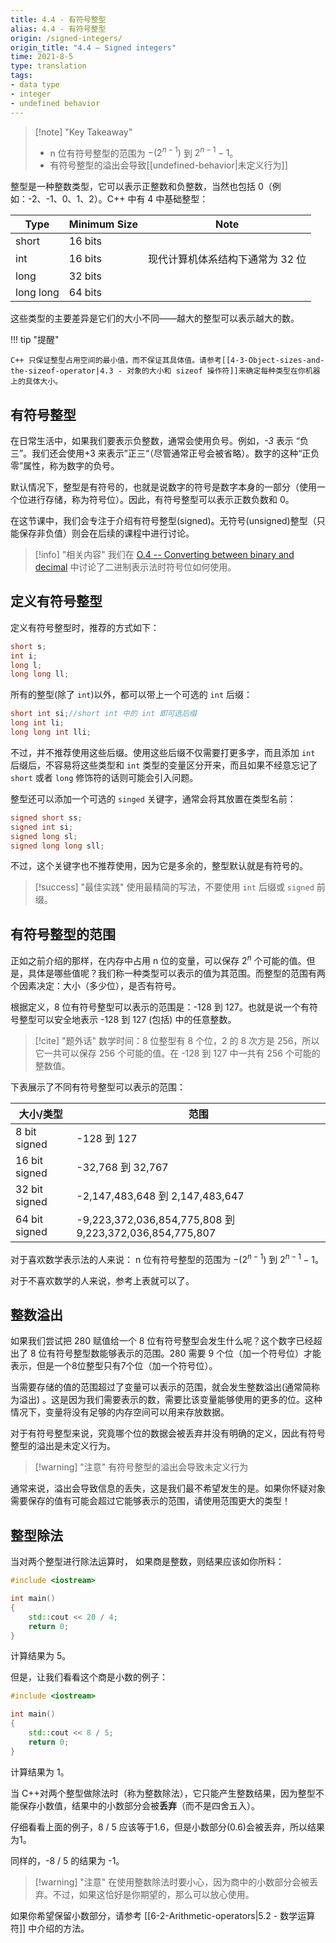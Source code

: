 ```yaml
---
title: 4.4 - 有符号整型
alias: 4.4 - 有符号整型
origin: /signed-integers/
origin_title: "4.4 — Signed integers"
time: 2021-8-5
type: translation
tags:
- data type
- integer
- undefined behavior
---
```


> [!note] "Key Takeaway"
> - n 位有符号整型的范围为 $-(2^{n-1})$ 到 $2^{n-1}-1$。
> - 有符号整型的溢出会导致[[undefined-behavior|未定义行为]]

整型是一种整数类型，它可以表示正整数和负整数，当然也包括 0（例如：-2、-1、0、1、2）。C++ 中有 4 中基础整型：

| Type |     Minimum Size    | Note |
|-----|-----|-----|
|short |16 bits    |
|int    |16 bits    | 现代计算机体系结构下通常为 32 位
|long  |    32 bits    |
|long long|    64 bits    |

这些类型的主要差异是它们的大小不同——越大的整型可以表示越大的数。

!!! tip "提醒"

    C++ 只保证整型占用空间的最小值，而不保证其具体值。请参考[[4-3-Object-sizes-and-the-sizeof-operator|4.3 - 对象的大小和 sizeof 操作符]]来确定每种类型在你机器上的具体大小。

## 有符号整型

在日常生活中，如果我们要表示负整数，通常会使用负号。例如，_-3_ 表示 “负三”。我们还会使用+3 来表示”正三“（尽管通常正号会被省略）。数字的这种“正负零”属性，称为数字的负号。

默认情况下，整型是有符号的，也就是说数字的符号是数字本身的一部分（使用一个位进行存储，称为符号位）。因此，有符号整型可以表示正数负数和 0。

在这节课中，我们会专注于介绍有符号整型(signed)。无符号(unsigned)整型（只能保存非负值）则会在后续的课程中进行讨论。

> [!info] "相关内容"
> 我们在 [O.4 -- Converting between binary and decimal](https://www.learncpp.com/cpp-tutorial/converting-between-binary-and-decimal/) 中讨论了二进制表示法时符号位如何使用。

## 定义有符号整型

定义有符号整型时，推荐的方式如下：
```cpp
short s;
int i;
long l;
long long ll;
```

所有的整型(除了 `int`)以外，都可以带上一个可选的 `int` 后缀：

```cpp
short int si;//short int 中的 int 即可选后缀
long int li;
long long int lli;
```

不过，并不推荐使用这些后缀。使用这些后缀不仅需要打更多字，而且添加 `int` 后缀后，不容易将这些类型和 `int` 类型的变量区分开来，而且如果不经意忘记了 `short` 或者 `long` 修饰符的话则可能会引入问题。

整型还可以添加一个可选的 `singed` 关键字，通常会将其放置在类型名前：

```cpp
signed short ss;
signed int si;
signed long sl;
signed long long sll;
```

不过，这个关键字也不推荐使用，因为它是多余的，整型默认就是有符号的。

> [!success] "最佳实践"
> 使用最精简的写法，不要使用 `int` 后缀或 `signed` 前缀。

## 有符号整型的范围

正如之前介绍的那样，在内存中占用 n 位的变量，可以保存 $2^n$ 个可能的值。但是，具体是哪些值呢？我们称一种类型可以表示的值为其范围。而整型的范围有两个因素决定：大小（多少位），是否有符号。

根据定义，8 位有符号整型可以表示的范围是：-128 到 127。也就是说一个有符号整型可以安全地表示 -128 到 127 (包括) 中的任意整数。

> [!cite] "题外话"
> 数学时间：8 位整型有 8 个位，2 的 8 次方是 256，所以它一共可以保存 256 个可能的值。在 -128 到 127 中一共有 256 个可能的整数值。

下表展示了不同有符号整型可以表示的范围：

|大小/类型    | 范围 |
|----|----|
|8 bit signed|    -128 到 127
|16 bit signed    |-32,768 到 32,767
|32 bit signed    |-2,147,483,648 到 2,147,483,647
|64 bit signed    |-9,223,372,036,854,775,808 到 9,223,372,036,854,775,807

对于喜欢数学表示法的人来说： n 位有符号整型的范围为 $-(2^{n-1})$ 到 $2^{n-1}-1$。

对于不喜欢数学的人来说，参考上表就可以了。

## 整数溢出

如果我们尝试把 280 赋值给一个 8 位有符号整型会发生什么呢？这个数字已经超出了 8 位有符号整型数能够表示的范围。280 需要 9 个位（加一个符号位）才能表示，但是一个8位整型只有7个位（加一个符号位）。

当需要存储的值的范围超过了变量可以表示的范围，就会发生整数溢出(通常简称为溢出) 。这是因为我们需要表示的数，需要比该变量能够使用的更多的位。这种情况下，变量将没有足够的内存空间可以用来存放数据。

对于有符号整型来说，究竟哪个位的数据会被丢弃并没有明确的定义，因此有符号整型的溢出是未定义行为。

> [!warning] "注意"
> 有符号整型的溢出会导致未定义行为

通常来说，溢出会导致信息的丢失，这是我们最不希望发生的是。如果你怀疑对象需要保存的值有可能会超过它能够表示的范围，请使用范围更大的类型！


## 整型除法

当对两个整型进行除法运算时， 如果商是整数，则结果应该如你所料：

```cpp
#include <iostream>

int main()
{
    std::cout << 20 / 4;
    return 0;
}
```

计算结果为 5。

但是，让我们看看这个商是小数的例子：

```cpp
#include <iostream>

int main()
{
    std::cout << 8 / 5;
    return 0;
}
```

计算结果为 1。

当 C++对两个整型做除法时（称为整数除法），它只能产生整数结果，因为整型不能保存小数值，结果中的小数部分会被**丢弃**（而不是四舍五入）。

仔细看看上面的例子，8 / 5 应该等于1.6，但是小数部分(0.6)会被丢弃，所以结果为1。

同样的，-8 / 5 的结果为 -1。

> [!warning] "注意"
> 在使用整数除法时要小心，因为商中的小数部分会被丢弃。不过，如果这恰好是你期望的，那么可以放心使用。
    
如果你希望保留小数部分，请参考 [[6-2-Arithmetic-operators|5.2 - 数学运算符]] 中介绍的方法。
